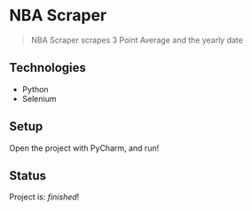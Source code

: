 # NBA Scraper
> NBA Scraper scrapes 3 Point Average and the yearly date

## Technologies
* Python
* Selenium

## Setup
Open the project with PyCharm, and run!

## Status
Project is: _finished_!
